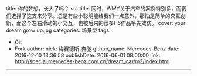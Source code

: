 title: 你的梦想，长大了吗？
subtitle: 同时，WMY关于汽车的案例特别多，而我们选择了这支来分享。总是有些小聪明能给我们一点意外，那怕是简单的交互创新，而这个左右滑动的小交互，也被后来的很多H5作品争先效仿。
cover: your dream grow up.jpg
categories: 场景型
tags:
  - Git
  - Fork
author:
  nick: 梅赛德斯-奔驰
  github_name: Mercedes-Benz
date: 2016-12-10 13:36:58
publishDate: 2016-06-01 08:00:00
link: http://special.mercedes-benz.com.cn/dream_car/m3/index.html
---
